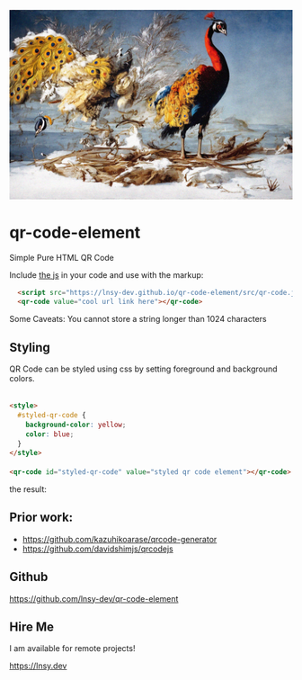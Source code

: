 ![Splash](./splash.jpg)

# qr-code-element
Simple Pure HTML QR Code

Include [the js](https://lnsy-dev.github.io/qr-code-element/src/qr-code.js) in your code and use with the markup:

```HTML
  <script src="https://lnsy-dev.github.io/qr-code-element/src/qr-code.js"></script>
  <qr-code value="cool url link here"></qr-code>
```

Some Caveats: You cannot store a string longer than 1024 characters

## Styling

QR Code can be styled using css by setting foreground and background colors. 

```html

<style>
  #styled-qr-code {
    background-color: yellow;
    color: blue;
  }
</style>

<qr-code id="styled-qr-code" value="styled qr code element"></qr-code>


```

the result:

<qr-code id="styled-qr-code" value="styled qr code element"></qr-code>


## Prior work:

- https://github.com/kazuhikoarase/qrcode-generator
- https://github.com/davidshimjs/qrcodejs

## Github
https://github.com/lnsy-dev/qr-code-element

## Hire Me

I am available for remote projects!

https://lnsy.dev
